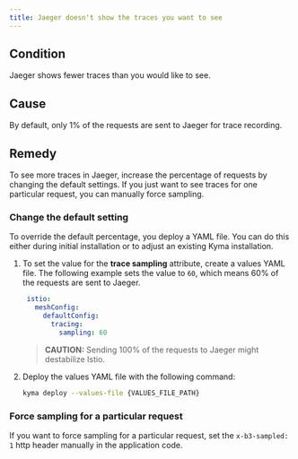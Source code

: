 ```yaml
---
title: Jaeger doesn't show the traces you want to see
---
```


## Condition

Jaeger shows fewer traces than you would like to see.

## Cause

By default, only 1% of the requests are sent to Jaeger for trace recording.

## Remedy

To see more traces in Jaeger, increase the percentage of requests by changing the default settings.
If you just want to see traces for one particular request, you can manually force sampling.

### Change the default setting

To override the default percentage, you deploy a YAML file. You can do this either during initial installation or to adjust an existing Kyma installation.

1. To set the value for the **trace sampling** attribute, create a values YAML file.
   The following example sets the value to `60`, which means 60% of the requests are sent to Jaeger.

   ```yaml
    istio:
      meshConfig:
        defaultConfig:
          tracing:
            sampling: 60
   ```

   > **CAUTION:** Sending 100% of the requests to Jaeger might destabilize Istio.

2. Deploy the values YAML file with the following command:

   ```bash
   kyma deploy --values-file {VALUES_FILE_PATH}
   ```

### Force sampling for a particular request

If you want to force sampling for a particular request, set the `x-b3-sampled: 1` http header manually in the application code.
